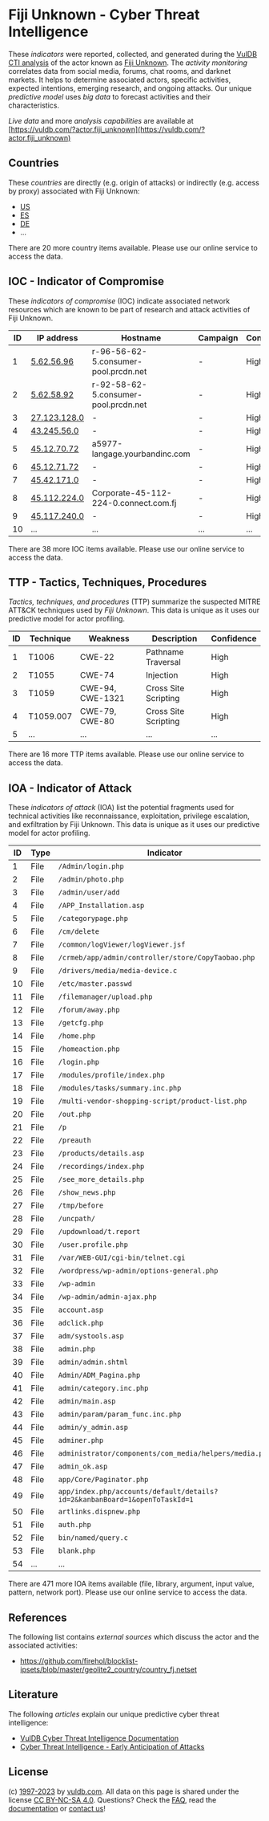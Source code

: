 # Fiji Unknown - Cyber Threat Intelligence

These _indicators_ were reported, collected, and generated during the [VulDB CTI analysis](https://vuldb.com/?kb.cti) of the actor known as [Fiji Unknown](https://vuldb.com/?actor.fiji_unknown). The _activity monitoring_ correlates data from social media, forums, chat rooms, and darknet markets. It helps to determine associated actors, specific activities, expected intentions, emerging research, and ongoing attacks. Our unique _predictive model_ uses _big data_ to forecast activities and their characteristics.

_Live data_ and more _analysis capabilities_ are available at [https://vuldb.com/?actor.fiji_unknown](https://vuldb.com/?actor.fiji_unknown)

## Countries

These _countries_ are directly (e.g. origin of attacks) or indirectly (e.g. access by proxy) associated with Fiji Unknown:

* [US](https://vuldb.com/?country.us)
* [ES](https://vuldb.com/?country.es)
* [DE](https://vuldb.com/?country.de)
* ...

There are 20 more country items available. Please use our online service to access the data.

## IOC - Indicator of Compromise

These _indicators of compromise_ (IOC) indicate associated network resources which are known to be part of research and attack activities of Fiji Unknown.

ID | IP address | Hostname | Campaign | Confidence
-- | ---------- | -------- | -------- | ----------
1 | [5.62.56.96](https://vuldb.com/?ip.5.62.56.96) | r-96-56-62-5.consumer-pool.prcdn.net | - | High
2 | [5.62.58.92](https://vuldb.com/?ip.5.62.58.92) | r-92-58-62-5.consumer-pool.prcdn.net | - | High
3 | [27.123.128.0](https://vuldb.com/?ip.27.123.128.0) | - | - | High
4 | [43.245.56.0](https://vuldb.com/?ip.43.245.56.0) | - | - | High
5 | [45.12.70.72](https://vuldb.com/?ip.45.12.70.72) | a5977-langage.yourbandinc.com | - | High
6 | [45.12.71.72](https://vuldb.com/?ip.45.12.71.72) | - | - | High
7 | [45.42.171.0](https://vuldb.com/?ip.45.42.171.0) | - | - | High
8 | [45.112.224.0](https://vuldb.com/?ip.45.112.224.0) | Corporate-45-112-224-0.connect.com.fj | - | High
9 | [45.117.240.0](https://vuldb.com/?ip.45.117.240.0) | - | - | High
10 | ... | ... | ... | ...

There are 38 more IOC items available. Please use our online service to access the data.

## TTP - Tactics, Techniques, Procedures

_Tactics, techniques, and procedures_ (TTP) summarize the suspected MITRE ATT&CK techniques used by _Fiji Unknown_. This data is unique as it uses our predictive model for actor profiling.

ID | Technique | Weakness | Description | Confidence
-- | --------- | -------- | ----------- | ----------
1 | T1006 | CWE-22 | Pathname Traversal | High
2 | T1055 | CWE-74 | Injection | High
3 | T1059 | CWE-94, CWE-1321 | Cross Site Scripting | High
4 | T1059.007 | CWE-79, CWE-80 | Cross Site Scripting | High
5 | ... | ... | ... | ...

There are 16 more TTP items available. Please use our online service to access the data.

## IOA - Indicator of Attack

These _indicators of attack_ (IOA) list the potential fragments used for technical activities like reconnaissance, exploitation, privilege escalation, and exfiltration by Fiji Unknown. This data is unique as it uses our predictive model for actor profiling.

ID | Type | Indicator | Confidence
-- | ---- | --------- | ----------
1 | File | `/Admin/login.php` | High
2 | File | `/admin/photo.php` | High
3 | File | `/admin/user/add` | High
4 | File | `/APP_Installation.asp` | High
5 | File | `/categorypage.php` | High
6 | File | `/cm/delete` | Medium
7 | File | `/common/logViewer/logViewer.jsf` | High
8 | File | `/crmeb/app/admin/controller/store/CopyTaobao.php` | High
9 | File | `/drivers/media/media-device.c` | High
10 | File | `/etc/master.passwd` | High
11 | File | `/filemanager/upload.php` | High
12 | File | `/forum/away.php` | High
13 | File | `/getcfg.php` | Medium
14 | File | `/home.php` | Medium
15 | File | `/homeaction.php` | High
16 | File | `/login.php` | Medium
17 | File | `/modules/profile/index.php` | High
18 | File | `/modules/tasks/summary.inc.php` | High
19 | File | `/multi-vendor-shopping-script/product-list.php` | High
20 | File | `/out.php` | Medium
21 | File | `/p` | Low
22 | File | `/preauth` | Medium
23 | File | `/products/details.asp` | High
24 | File | `/recordings/index.php` | High
25 | File | `/see_more_details.php` | High
26 | File | `/show_news.php` | High
27 | File | `/tmp/before` | Medium
28 | File | `/uncpath/` | Medium
29 | File | `/updownload/t.report` | High
30 | File | `/user.profile.php` | High
31 | File | `/var/WEB-GUI/cgi-bin/telnet.cgi` | High
32 | File | `/wordpress/wp-admin/options-general.php` | High
33 | File | `/wp-admin` | Medium
34 | File | `/wp-admin/admin-ajax.php` | High
35 | File | `account.asp` | Medium
36 | File | `adclick.php` | Medium
37 | File | `adm/systools.asp` | High
38 | File | `admin.php` | Medium
39 | File | `admin/admin.shtml` | High
40 | File | `Admin/ADM_Pagina.php` | High
41 | File | `admin/category.inc.php` | High
42 | File | `admin/main.asp` | High
43 | File | `admin/param/param_func.inc.php` | High
44 | File | `admin/y_admin.asp` | High
45 | File | `adminer.php` | Medium
46 | File | `administrator/components/com_media/helpers/media.php` | High
47 | File | `admin_ok.asp` | Medium
48 | File | `app/Core/Paginator.php` | High
49 | File | `app/index.php/accounts/default/details?id=2&kanbanBoard=1&openToTaskId=1` | High
50 | File | `artlinks.dispnew.php` | High
51 | File | `auth.php` | Medium
52 | File | `bin/named/query.c` | High
53 | File | `blank.php` | Medium
54 | ... | ... | ...

There are 471 more IOA items available (file, library, argument, input value, pattern, network port). Please use our online service to access the data.

## References

The following list contains _external sources_ which discuss the actor and the associated activities:

* https://github.com/firehol/blocklist-ipsets/blob/master/geolite2_country/country_fj.netset

## Literature

The following _articles_ explain our unique predictive cyber threat intelligence:

* [VulDB Cyber Threat Intelligence Documentation](https://vuldb.com/?kb.cti)
* [Cyber Threat Intelligence - Early Anticipation of Attacks](https://www.scip.ch/en/?labs.20201022)

## License

(c) [1997-2023](https://vuldb.com/?kb.changelog) by [vuldb.com](https://vuldb.com/?kb.about). All data on this page is shared under the license [CC BY-NC-SA 4.0](https://creativecommons.org/licenses/by-nc-sa/4.0/). Questions? Check the [FAQ](https://vuldb.com/?kb.faq), read the [documentation](https://vuldb.com/?kb) or [contact us](https://vuldb.com/?contact)!
